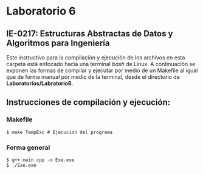 # Laboratorio 6
## IE-0217: Estructuras Abstractas de Datos y Algoritmos para Ingeniería

Este instructivo para la compilación y ejecución de los archivos en esta carpeta está enfocado hacia una terminal _bash_ de Linux.  A continuación se exponen las formas de compilar y ejecutar por medio de un Makefile al igual que de forma manual por medio de la terminal, desde el directorio de **Laboratorios/Labratorio6**. 

## Instrucciones de compilación y ejecución: 
### Makefile
```
$ make TempExc # Ejecucion del programa
``` 

### Forma general

```
$ g++ main.cpp -o Exe.exe
$ ./Exe.exe
``` 